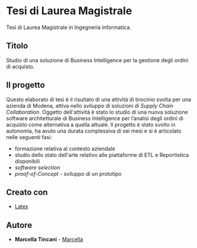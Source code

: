 # Tesi di Laurea Magistrale
Tesi di Laurea Magistrale in Ingegneria Informatica.

## Titolo
Studio di una soluzione di Business Intelligence per la gestione degli ordini di acquisto.

## Il progetto
Questo elaborato di tesi è il risultato di una attività di tirocinio svolta per una azienda di Modena,
attiva nello sviluppo di soluzioni di *Supply Chain Collaboration*.
Oggetto dell'attività è stato lo studio di una nuova soluzione software architetturale di Business Intelligence per l’analisi
degli ordini di acquisto come alternativa a quella attuale.
Il progetto è stato svolto in autonomia, ha avuto una durata complessiva di sei mesi e si è articolato nelle seguenti fasi:
* formazione relativa al contesto aziendale 
* studio dello stato dell'arte relativo alle piattaforme di ETL e Reportistica disponibili
* *software selection*
* *proof-of-Concept* - sviluppo di un prototipo

## Creato con

* [Latex](https://www.latex-project.org/)

## Autore

* **Marcella Tincani** - [Marcella](https://github.com/tmarcy)
